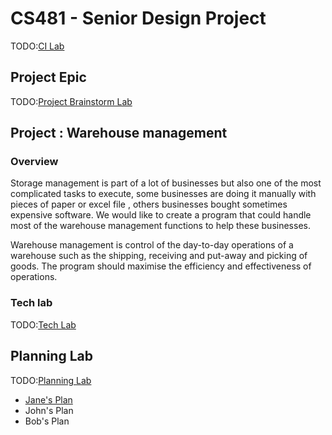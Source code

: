 # CS481 - Senior Design Project

TODO:[CI Lab](https://shanep.github.io/capstone/labs/ci/)

## Project Epic

TODO:[Project Brainstorm Lab](https://shanep.github.io/capstone/labs/project/)

## Project : Warehouse management

### Overview


Storage management is part of a lot of businesses but also one of the most complicated tasks to execute, some businesses are doing it manually with pieces of paper or excel file , others businesses bought sometimes expensive software. We would like to create a program that could handle most of the warehouse management functions to help these businesses. 
 
Warehouse management is control of the day-to-day operations of a warehouse such as the shipping, receiving and put-away and picking of goods. The program  should maximise the efficiency and effectiveness of operations.














### Tech lab

TODO:[Tech Lab](https://shanep.github.io/capstone/labs/tech/)

## Planning Lab

TODO:[Planning Lab](https://shanep.github.io/capstone/labs/planning/)

- [Jane's Plan](planning/janedoe@u.boisestate.edu.md)
- John's Plan
- Bob's Plan
